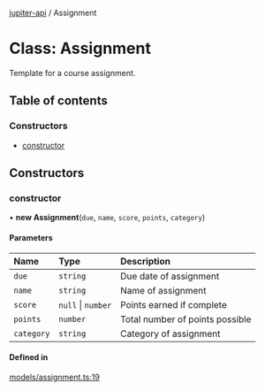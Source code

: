 [jupiter-api](../README.md) / Assignment

# Class: Assignment

Template for a course assignment.

## Table of contents

### Constructors

- [constructor](Assignment.md#constructor)

## Constructors

### constructor

• **new Assignment**(`due`, `name`, `score`, `points`, `category`)

#### Parameters

| Name | Type | Description |
| :------ | :------ | :------ |
| `due` | `string` | Due date of assignment |
| `name` | `string` | Name of assignment |
| `score` | ``null`` \| `number` | Points earned if complete |
| `points` | `number` | Total number of points possible |
| `category` | `string` | Category of assignment |

#### Defined in

[models/assignment.ts:19](https://github.com/Wolfiej-k/jupiter-api/blob/21e8fcb/lib/models/assignment.ts#L19)
